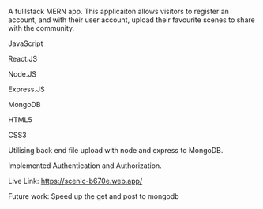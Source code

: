 A fulllstack MERN app. This applicaiton allows visitors to register an account, and with their user account, upload their favourite scenes to share with the community.

JavaScript

React.JS

Node.JS

Express.JS

MongoDB

HTML5

CSS3

Utilising back end file upload with node and express to MongoDB.

Implemented Authentication and Authorization.

Live Link: https://scenic-b670e.web.app/


Future work: Speed up the get and post to mongodb 
